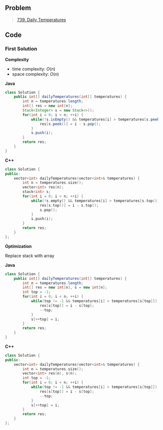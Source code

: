 ## Problem

> [739. Daily Temperatures](https://leetcode.cn/problems/daily-temperatures/)

## Code

### First Solution

**Complexity**

- time complexity: $O(n)$
- space complexity: $O(n)$

**Java**

```java
class Solution {
    public int[] dailyTemperatures(int[] temperatures) {
        int n = temperatures.length;
        int[] res = new int[n];
        Stack<Integer> s = new Stack<>();
        for(int i = 0; i < n; ++i) {
            while(!s.isEmpty() && temperatures[i] > temperatures[s.peek()]) {
                res[s.peek()] = i - s.pop();
            }
            s.push(i);
        }
        return res;
    }
}
```

**C++**

```c++
class Solution {
public:
    vector<int> dailyTemperatures(vector<int>& temperatures) {
        int n = temperatures.size();
        vector<int> res(n);
        stack<int> s;
        for(int i = 0; i < n; ++i) {
            while(!s.empty() && temperatures[i] > temperatures[s.top()]) {
                res[s.top()] = i - s.top();
                s.pop();
            }
            s.push(i);
        }
        return res;
    }
};
```

**Optimization**

Replace stack with array

**Java**

```java
class Solution {
    public int[] dailyTemperatures(int[] temperatures) {
        int n = temperatures.length;
        int[] res = new int[n], s = new int[n];
        int top = -1;
        for(int i = 0; i < n; ++i) {
            while(top != -1 && temperatures[i] > temperatures[s[top]]) {
                res[s[top]] = i - s[top];
                --top;
            }
            s[++top] = i;
        }
        return res;
    }
}
```

**C++**

```c++
class Solution {
public:
    vector<int> dailyTemperatures(vector<int>& temperatures) {
        int n = temperatures.size();
        vector<int> res(n), s(n);
        int top = -1;
        for(int i = 0; i < n; ++i) {
            while(top != -1 && temperatures[i] > temperatures[s[top]]) {
                res[s[top]] = i - s[top];
                --top;
            }
            s[++top] = i;
        }
        return res;
    }
};
```



